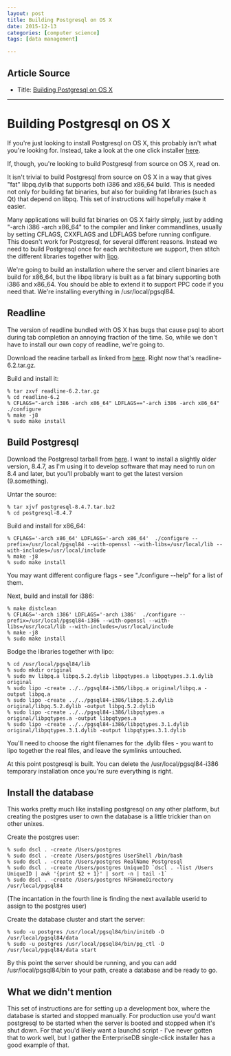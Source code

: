 ```yaml
---
layout: post
title: Building Postgresql on OS X
date: 2015-12-13
categories: [computer science]
tags: [data management]

---
```


## Article Source

* Title: [Building Postgresql on OS X](http://labs.wordtothewise.com/postgresql-osx/)

---

Building Postgresql on OS X
===========================

If you're just looking to install Postgresql on OS X, this probably
isn't what you're looking for. Instead, take a look at the one click
installer [here](http://www.postgresql.org/download/macosx).

If, though, you're looking to build Postgresql from source on OS X, read
on.

It isn't trivial to build Postgresql from source on OS X in a way that
gives "fat" libpq.dylib that supports both i386 and x86_64 build. This
is needed not only for building fat binaries, but also for building fat
libraries (such as Qt) that depend on libpq. This set of instructions
will hopefully make it easier.

Many applications will build fat binaries on OS X fairly simply, just by
adding "-arch i386 -arch x86_64" to the compiler and linker
commandlines, usually by setting CFLAGS, CXXFLAGS and LDFLAGS before
running configure. This doesn't work for Postgresql, for several
different reasons. Instead we need to build Postgresql once for each
architecture we support, then stitch the different libraries together
with
[lipo](http://developer.apple.com/library/mac/#documentation/Darwin/Reference/ManPages/man1/lipo.1.html).

We're going to build an installation where the server and client
binaries are build for x86_64, but the libpq library is built as a fat
binary supporting both i386 and x86_64. You should be able to extend it
to support PPC code if you need that. We're installing everything in
/usr/local/pgsql84.

Readline
--------

The version of readline bundled with OS X has bugs that cause psql to
abort during tab completion an annoying fraction of the time. So, while
we don't have to install our own copy of readline, we're going to.

Download the readine tarball as linked from
[here](http://cnswww.cns.cwru.edu/php/chet/readline/rltop.html#Availability).
Right now that's readline-6.2.tar.gz.

Build and install it:

    % tar zxvf readline-6.2.tar.gz
    % cd readline-6.2
    % CFLAGS="-arch i386 -arch x86_64" LDFLAGS=="-arch i386 -arch x86_64" ./configure
    % make -j8
    % sudo make install

Build Postgresql
----------------

Download the Postgresql tarball from
[here](http://www.postgresql.org/ftp/source/). I want to install a
slightly older version, 8.4.7, as I'm using it to develop software that
may need to run on 8.4 and later, but you'll probably want to get the
latest version (9.something).

Untar the source:

    % tar xjvf postgresql-8.4.7.tar.bz2
    % cd postgresql-8.4.7

Build and install for x86_64:

    % CFLAGS='-arch x86_64' LDFLAGS='-arch x86_64'  ./configure --prefix=/usr/local/pgsql84 --with-openssl --with-libs=/usr/local/lib --with-includes=/usr/local/include
    % make -j8
    % sudo make install

You may want different configure flags - see "./configure --help" for a
list of them.

Next, build and install for i386:

    % make distclean
    % CFLAGS='-arch i386' LDFLAGS='-arch i386'  ./configure --prefix=/usr/local/pgsql84-i386 --with-openssl --with-libs=/usr/local/lib --with-includes=/usr/local/include
    % make -j8
    % sudo make install

Bodge the libraries together with lipo:

    % cd /usr/local/pgsql84/lib
    % sudo mkdir original
    % sudo mv libpq.a libpq.5.2.dylib libpqtypes.a libpqtypes.3.1.dylib original
    % sudo lipo -create ../../pgsql84-i386/libpq.a original/libpq.a -output libpq.a
    % sudo lipo -create ../../pgsql84-i386/libpq.5.2.dylib original/libpq.5.2.dylib -output libpq.5.2.dylib
    % sudo lipo -create ../../pgsql84-i386/libpqtypes.a original/libpqtypes.a -output libpqtypes.a
    % sudo lipo -create ../../pgsql84-i386/libpqtypes.3.1.dylib original/libpqtypes.3.1.dylib -output libpqtypes.3.1.dylib

You'll need to choose the right filenames for the .dylib files - you
want to lipo together the real files, and leave the symlinks untouched.

At this point postgresql is built. You can delete the
/usr/local/pgsql84-i386 temporary installation once you're sure
everything is right.

Install the database
--------------------

This works pretty much like installing postgresql on any other platform,
but creating the postgres user to own the database is a little trickier
than on other unixes.

Create the postgres user:

    % sudo dscl . -create /Users/postgres
    % sudo dscl . -create /Users/postgres UserShell /bin/bash
    % sudo dscl . -create /Users/postgres RealName Postgresql
    % sudo dscl . -create /Users/postgres UniqueID `dscl . -list /Users UniqueID | awk '{print $2 + 1}' | sort -n | tail -1`
    % sudo dscl . -create /Users/postgres NFSHomeDirectory /usr/local/pgsql84

(The incantation in the fourth line is finding the next available userid
to assign to the postgres user)

Create the database cluster and start the server:

    % sudo -u postgres /usr/local/pgsql84/bin/initdb -D /usr/local/pgsql84/data
    % sudo -u postgres /usr/local/pgsql84/bin/pg_ctl -D /usr/local/pgsql84/data start

By this point the server should be running, and you can add
/usr/local/pgsql84/bin to your path, create a database and be ready to
go.

What we didn't mention
----------------------

This set of instructions are for setting up a development box, where the
database is started and stopped manually. For production use you'd want
postgresql to be started when the server is booted and stopped when it's
shut down. For that you'd likely want a launchd script - I've never
gotten that to work well, but I gather the EnterpriseDB single-click
installer has a good example of that.

